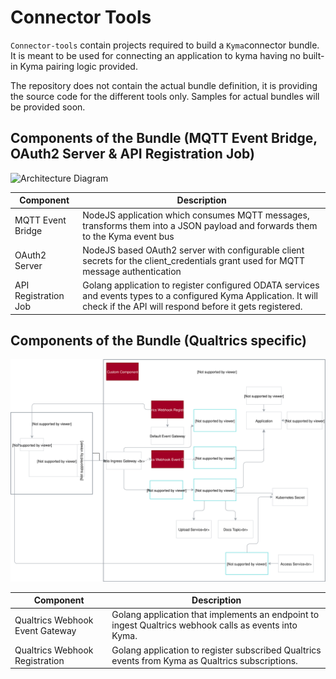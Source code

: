 #  Connector Tools

`Connector-tools` contain projects required to build a `Kyma`connector bundle. It is meant to be used for connecting an application to kyma having no built-in Kyma pairing logic provided.

The repository does not contain the actual bundle definition, it is providing the source code for the different tools only.
Samples for actual bundles will be provided soon.

## Components of the Bundle (MQTT Event Bridge, OAuth2 Server & API Registration Job)

![Architecture Diagram](assets/architecture.svg)

|Component|Description|
|---|---|
|MQTT Event Bridge|NodeJS application which consumes MQTT messages, transforms them into a JSON payload and forwards them to the Kyma event bus|
|OAuth2 Server|NodeJS based OAuth2 server with configurable client secrets for the client_credentials grant used for MQTT message authentication|
|API Registration Job|Golang application to register configured ODATA services and events types to a configured Kyma Application. It will check if the API will respond before it gets registered.|

## Components of the Bundle (Qualtrics specific)

![Architecture Diagram](assets/architecture_qualtrics.svg)

|Component|Description|
|---|---|
|Qualtrics Webhook Event Gateway|Golang application that implements an endpoint to ingest Qualtrics webhook calls as events into Kyma.|
|Qualtrics Webhook Registration|Golang application to register subscribed Qualtrics events from Kyma as Qualtrics subscriptions.|
